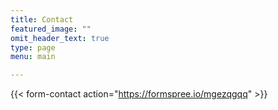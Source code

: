```yaml
---
title: Contact
featured_image: ""
omit_header_text: true
type: page
menu: main

---
```


{{< form-contact action="https://formspree.io/mgezqgqq"  >}}

